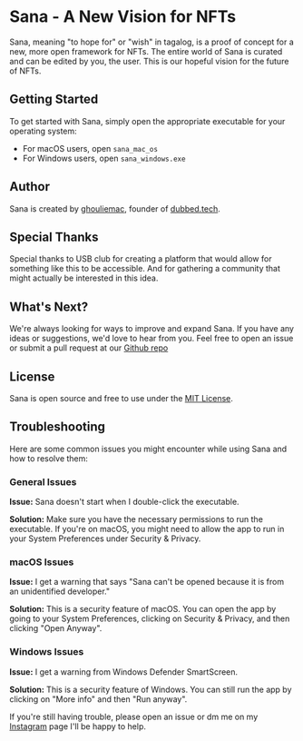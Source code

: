 # Sana - A New Vision for NFTs

Sana, meaning "to hope for" or "wish" in tagalog, is a proof of concept for a new, more open framework for NFTs. The entire world of Sana is curated and can be edited by you, the user. This is our hopeful vision for the future of NFTs.

## Getting Started

To get started with Sana, simply open the appropriate executable for your operating system:

- For macOS users, open `sana_mac_os`
- For Windows users, open `sana_windows.exe`

## Author

Sana is created by [ghouliemac](https://www.instagram.com/ghouliemac), founder of [dubbed.tech](https://dubbed.tech).

## Special Thanks

Special thanks to USB club for creating a platform that would allow for something like this to be accessible. And for gathering a community that might actually be interested in this idea.

## What's Next?

We're always looking for ways to improve and expand Sana. If you have any ideas or suggestions, we'd love to hear from you. Feel free to open an issue or submit a pull request at our [Github repo](https://github.com/atemena/sana-usb-club)

## License

Sana is open source and free to use under the [MIT License](LICENSE).

## Troubleshooting

Here are some common issues you might encounter while using Sana and how to resolve them:

### General Issues

**Issue:** Sana doesn't start when I double-click the executable.

**Solution:** Make sure you have the necessary permissions to run the executable. If you're on macOS, you might need to allow the app to run in your System Preferences under Security & Privacy.

### macOS Issues

**Issue:** I get a warning that says "Sana can't be opened because it is from an unidentified developer."

**Solution:** This is a security feature of macOS. You can open the app by going to your System Preferences, clicking on Security & Privacy, and then clicking "Open Anyway".

### Windows Issues

**Issue:** I get a warning from Windows Defender SmartScreen.

**Solution:** This is a security feature of Windows. You can still run the app by clicking on "More info" and then "Run anyway".

If you're still having trouble, please open an issue or dm me on my [Instagram](https://www.instagram.com/ghouliemac) page I'll be happy to help.
